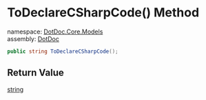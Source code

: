 ﻿# ToDeclareCSharpCode\(\) Method

namespace: [DotDoc\.Core\.Models](../../DotDoc.Core.Models.md)<br />
assembly: [DotDoc](../../../DotDoc.md)



```csharp
public string ToDeclareCSharpCode();
```

## Return Value

[string](https://docs.microsoft.com/ja-jp/dotnet/api/System.String)



